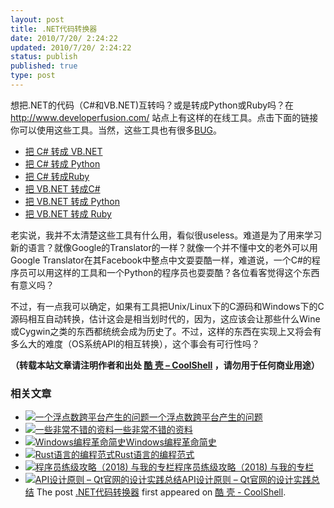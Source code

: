```yaml
---
layout: post
title: .NET代码转换器
date: 2010/7/20/ 2:24:22
updated: 2010/7/20/ 2:24:22
status: publish
published: true
type: post
---
```


想把.NET的代码（C#和VB.NET)互转吗？或是转成Python或Ruby吗？在 <http://www.developerfusion.com/> 站点上有这样的在线工具。点击下面的链接你可以使用这些工具。当然，这些工具也有很多[BUG](http://feedback.developerfusion.com/pages/code_converter)。


* [把 C# 转成 VB.NET](http://www.developerfusion.com/tools/convert/csharp-to-vb/)
* [把 C# 转成 Python](http://www.developerfusion.com/tools/convert/csharp-to-python/)
* [把 C# 转成Ruby](http://www.developerfusion.com/tools/convert/csharp-to-ruby/)
* [把 VB.NET 转成C#](http://www.developerfusion.com/tools/convert/vb-to-csharp/)
* [把 VB.NET 转成 Python](http://www.developerfusion.com/tools/convert/vb-to-python/)
* [把 VB.NET 转成 Ruby](http://www.developerfusion.com/tools/convert/vb-to-ruby/)


老实说，我并不太清楚这些工具有什么用，看似很useless。难道是为了用来学习新的语言？就像Google的Translator的一样？就像一个并不懂中文的老外可以用Google Translator在其Facebook中整点中文耍耍酷一样，难道说，一个C#的程序员可以用这样的工具和一个Python的程序员也耍耍酷？各位看客觉得这个东西有意义吗？


不过，有一点我可以确定，如果有工具把Unix/Linux下的C源码和Windows下的C源码相互自动转换，估计这会是相当划时代的，因为，这应该会让那些什么Wine或Cygwin之类的东西都统统会成为历史了。不过，这样的东西在实现上又将会有多么大的难度（OS系统API的相互转换），这个事会有可行性吗？



**（转载本站文章请注明作者和出处 [酷 壳 – CoolShell](https://coolshell.cn/) ，请勿用于任何商业用途）**



### 相关文章

* [![一个浮点数跨平台产生的问题](https://coolshell.cn/wp-content/plugins/wordpress-23-related-posts-plugin/static/thumbs/2.jpg)](https://coolshell.cn/articles/11235.html)[一个浮点数跨平台产生的问题](https://coolshell.cn/articles/11235.html)
* [![一些非常不错的资料](https://coolshell.cn/wp-content/uploads/2010/10/Intel-Recommended-Books-for-Developers-150x150.jpg)](https://coolshell.cn/articles/3192.html)[一些非常不错的资料](https://coolshell.cn/articles/3192.html)
* [![Windows编程革命简史](https://coolshell.cn/wp-content/plugins/wordpress-23-related-posts-plugin/static/thumbs/10.jpg)](https://coolshell.cn/articles/3008.html)[Windows编程革命简史](https://coolshell.cn/articles/3008.html)
* [![Rust语言的编程范式](https://coolshell.cn/wp-content/uploads/2020/03/rust-social-wide-150x150.jpg)](https://coolshell.cn/articles/20845.html)[Rust语言的编程范式](https://coolshell.cn/articles/20845.html)
* [![程序员练级攻略（2018)  与我的专栏](https://coolshell.cn/wp-content/uploads/2018/05/300x262-150x150.jpg)](https://coolshell.cn/articles/18360.html)[程序员练级攻略（2018) 与我的专栏](https://coolshell.cn/articles/18360.html)
* [![API设计原则 – Qt官网的设计实践总结](https://coolshell.cn/wp-content/uploads/2017/07/api-design-300x278-2-150x150.jpg)](https://coolshell.cn/articles/18024.html)[API设计原则 – Qt官网的设计实践总结](https://coolshell.cn/articles/18024.html)
The post [.NET代码转换器](https://coolshell.cn/articles/2672.html) first appeared on [酷 壳 - CoolShell](https://coolshell.cn).